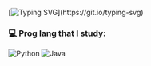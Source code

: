 [![Typing SVG](https://readme-typing-svg.demolab.com?font=Fira+Code&pause=1000&color=00AA0F&width=435&lines=Hi%2C+I'm+a+programmer!)](https://git.io/typing-svg)

### :computer: Prog lang that I study: 

![Python](https://img.shields.io/badge/python-3670A0?style=for-the-badge&logo=python&logoColor=ffdd54) ![Java](https://img.shields.io/badge/java-%23ED8B00.svg?style=for-the-badge&logo=java&logoColor=white)
